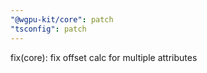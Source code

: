 ```yaml
---
"@wgpu-kit/core": patch
"tsconfig": patch
---
```


fix(core): fix offset calc for multiple attributes
